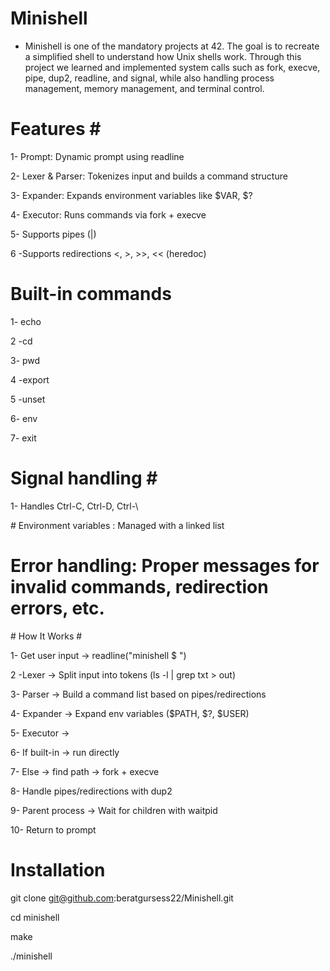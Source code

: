 # Minishell #

- Minishell is one of the mandatory projects at 42. The goal is to recreate a simplified shell to understand how Unix shells work. 
Through this project we learned and implemented system calls such as fork, execve, pipe, dup2, readline, and signal, while also handling 
process management, memory management, and terminal control.

# Features # 

1- Prompt: Dynamic prompt using readline

2- Lexer & Parser: Tokenizes input and builds a command structure

3- Expander: Expands environment variables like $VAR, $?

4- Executor: Runs commands via fork + execve

5- Supports pipes (|)

6 -Supports redirections <, >, >>, << (heredoc)

# Built-in commands #

1- echo

2 -cd

3- pwd

4 -export

5 -unset

6- env

7- exit

# Signal handling # 

1- Handles Ctrl-C, Ctrl-D, Ctrl-\

# Environment variables : Managed with a linked list

# Error handling: Proper messages for invalid commands, redirection errors, etc.

# How It Works # 

1- Get user input → readline("minishell $ ")

2 -Lexer → Split input into tokens (ls -l | grep txt > out)

3- Parser → Build a command list based on pipes/redirections

4- Expander → Expand env variables ($PATH, $?, $USER)

5- Executor →

6- If built-in → run directly

7- Else → find path → fork + execve

8- Handle pipes/redirections with dup2

9- Parent process → Wait for children with waitpid

10- Return to prompt


# Installation #

git clone git@github.com:beratgursess22/Minishell.git

cd minishell

make

./minishell








